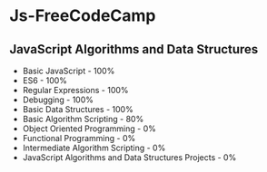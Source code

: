# Js-FreeCodeCamp
## JavaScript Algorithms and Data Structures
* Basic JavaScript - 100%
* ES6 - 100%
* Regular Expressions - 100%
* Debugging - 100%
* Basic Data Structures - 100%
* Basic Algorithm Scripting - 80%
* Object Oriented Programming - 0%
* Functional Programming - 0%
* Intermediate Algorithm Scripting - 0%
* JavaScript Algorithms and Data Structures Projects - 0%
